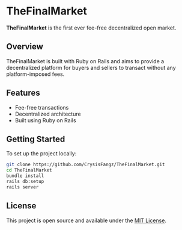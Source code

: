 # TheFinalMarket

**TheFinalMarket** is the first ever fee-free decentralized open market.

## Overview

TheFinalMarket is built with Ruby on Rails and aims to provide a decentralized platform for buyers and sellers to transact without any platform-imposed fees.

## Features

- Fee-free transactions
- Decentralized architecture
- Built using Ruby on Rails

## Getting Started

To set up the project locally:

```bash
git clone https://github.com/CrysisFangz/TheFinalMarket.git
cd TheFinalMarket
bundle install
rails db:setup
rails server
```

## License

This project is open source and available under the [MIT License](LICENSE).
